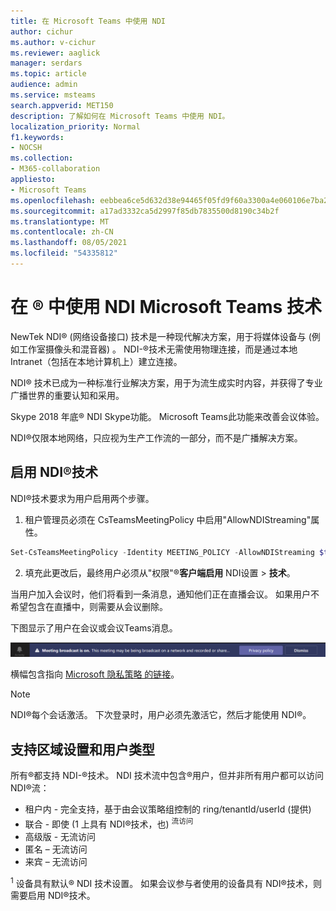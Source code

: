 ```yaml
---
title: 在 Microsoft Teams 中使用 NDI
author: cichur
ms.author: v-cichur
ms.reviewer: aaglick
manager: serdars
ms.topic: article
audience: admin
ms.service: msteams
search.appverid: MET150
description: 了解如何在 Microsoft Teams 中使用 NDI。
localization_priority: Normal
f1.keywords:
- NOCSH
ms.collection:
- M365-collaboration
appliesto:
- Microsoft Teams
ms.openlocfilehash: eebbea6ce5d632d38e94465f05fd9f60a3300a4e060106e7ba2f6218433c5e8b
ms.sourcegitcommit: a17ad3332ca5d2997f85db7835500d8190c34b2f
ms.translationtype: MT
ms.contentlocale: zh-CN
ms.lasthandoff: 08/05/2021
ms.locfileid: "54335812"
---
```

# <a name="use-ndi-technology-in-microsoft-teams"></a>在 ® 中使用 NDI Microsoft Teams 技术

 NewTek NDI® (网络设备接口) 技术是一种现代解决方案，用于将媒体设备与 (例如工作室摄像头和混音器) 。 NDI-®技术无需使用物理连接，而是通过本地 Intranet（包括在本地计算机上）建立连接。

NDI® 技术已成为一种标准行业解决方案，用于为流生成实时内容，并获得了专业广播世界的重要认知和采用。

Skype 2018 年底® NDI Skype功能。 Microsoft Teams此功能来改善会议体验。

NDI®仅限本地网络，只应视为生产工作流的一部分，而不是广播解决方案。

## <a name="turn-on-ndi-technology"></a>启用 NDI®技术

NDI®技术要求为用户启用两个步骤。

1. 租户管理员必须在 CsTeamsMeetingPolicy 中启用"AllowNDIStreaming"属性。

```PowerShell
Set-CsTeamsMeetingPolicy -Identity MEETING_POLICY -AllowNDIStreaming $true
```

2. 填充此更改后，最终用户必须从"权限"®**客户端启用** NDI设置  >  **技术**。

当用户加入会议时，他们将看到一条消息，通知他们正在直播会议。 如果用户不希望包含在直播中，则需要从会议删除。

下图显示了用户在会议或会议Teams消息。

![he NDI®技术横幅，显示在 Teams 会议。](media/NDI-disclosure.png)

横幅包含指向 [Microsoft 隐私策略 的链接](https://aka.ms/teamsprivacy)。

> [!NOTE]
> NDI®每个会话激活。 下次登录时，用户必须先激活它，然后才能使用 NDI®。

## <a name="supported-locales-and-user-types"></a>支持区域设置和用户类型

所有®都支持 NDI-®技术。 NDI 技术流中包含®用户，但并非所有用户都可以访问 NDI®流：

- 租户内 - 完全支持，基于由会议策略组控制的 ring/tenantId/userId (提供) 
- 联合 - 即使 (1 上具有 NDI®技术，也) <sup>流访问</sup>
- 高级版 - 无流访问
- 匿名 – 无流访问
- 来宾 – 无流访问  

<sup>1</sup> 设备具有默认® NDI 技术设置。 如果会议参与者使用的设备具有 NDI®技术，则需要启用 NDI®技术。
